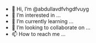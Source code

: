 - 👋 Hi, I’m @abdullavdfvhgdfvuyg
- 👀 I’m interested in ...
- 🌱 I’m currently learning ...
- 💞️ I’m looking to collaborate on ...
- 📫 How to reach me ...

<!---
abdullavdfvhgdfvuyg/abdullavdfvhgdfvuyg is a ✨ special ✨ repository because its `README.md` (this file) appears on your GitHub profile.
You can click the Preview link to take a look at your changes.
--->
